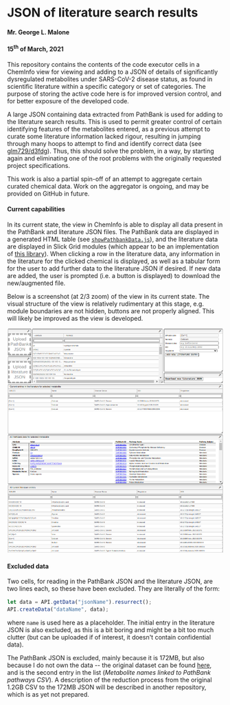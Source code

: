 # JSON of literature search results
#### Mr. George L. Malone
#### 15<sup>th</sup> of March, 2021

This repository contains the contents of the code executor cells in a ChemInfo
view for viewing and adding to a JSON of details of significantly dysregulated
metabolites under SARS-CoV-2 disease status, as found in scientific literature
within a specific category or set of categories.  The purpose of storing the
active code here is for improved version control, and for better exposure of
the developed code.

A large JSON containing data extracted from PathBank is used for adding to the
literature search results.  This is used to permit greater control of certain
identifying features of the metabolites entered, as a previous attempt to
curate some literature information lacked rigour, resulting in jumping through
many hoops to attempt to find and identify correct data (see
[glm729/d3fdg](https://github.com/glm729/d3fdg)).  Thus, this should solve the
problem, in a way, by starting again and eliminating one of the root problems
with the originally requested project specifications.

This work is also a partial spin-off of an attempt to aggregate certain curated
chemical data.  Work on the aggregator is ongoing, and may be provided on
GitHub in future.


#### Current capabilities

In its current state, the view in ChemInfo is able to display all data present
in the PathBank and literature JSON files.  The PathBank data are displayed in
a generated HTML table (see [`showPathbankData.js`](showPathbankData.js)), and
the literature data are displayed in Slick Grid modules (which appear to be an
implementation of [this library](https://slickgrid.net/)).  When clicking a row
in the literature data, any information in the literature for the clicked
chemical is displayed, as well as a tabular form for the user to add further
data to the literature JSON if desired.  If new data are added, the user is
prompted (i.e. a button is displayed) to download the new/augmented file.

Below is a screenshot (at 2/3 zoom) of the view in its current state.  The
visual structure of the view is relatively rudimentary at this stage, e.g.
module boundaries are not hidden, buttons are not properly aligned.  This will
likely be improved as the view is developed.

![Current state of View](viewCurrent.png "Current state of ChemInfo View")


#### Excluded data

Two cells, for reading in the PathBank JSON and the literature JSON, are two
lines each, so these have been excluded.  They are literally of the form:

```javascript
let data = API.getData("jsonName").resurrect();
API.createData("dataName", data);
```

where `name` is used here as a placeholder.  The initial entry in the
literature JSON is also excluded, as this is a bit boring and might be a bit
too much clutter (but can be uploaded if of interest, it doesn't contain
confidential data).

The PathBank JSON is excluded, mainly because it is 172MB, but also because I
do not own the data -- the original dataset can be found
[here](https://pathbank.org/downloads), and is the second entry in the list
(_Metabolite names linked to PathBank pathways CSV_).  A description of the
reduction process from the original 1.2GB CSV to the 172MB JSON will be
described in another repository, which is as yet not prepared.
